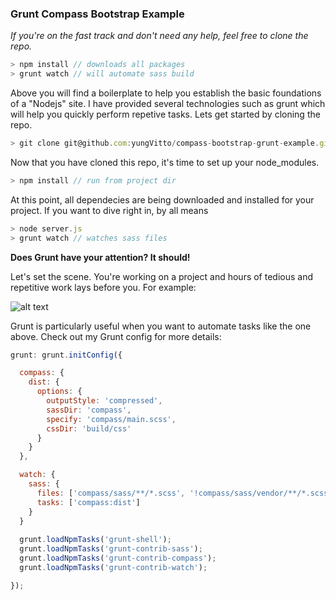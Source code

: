 ### Grunt Compass Bootstrap Example

*If you're on the fast track and don't need any help, feel free to clone the repo.*

  ```javascript
  > npm install // downloads all packages
  > grunt watch // will automate sass build
  ```

Above you will find a boilerplate to help you establish the basic foundations of a "Nodejs" site. I have provided several technologies such as grunt which will help you quickly perform repetive tasks. Lets get started by cloning the repo.


  ``` javascript
  > git clone git@github.com:yungVitto/compass-bootstrap-grunt-example.git
  ```
 
Now that you have cloned this repo, it's time to set up your node_modules.

  ``` javascript
  > npm install // run from project dir
  ```
  
At this point, all dependecies are being downloaded and installed for your project. If you want to dive right in, by all means

  ``` javascript
  > node server.js 
  > grunt watch // watches sass files
  ```

**Does Grunt have your attention? It should!**

Let's set the scene. You're working on a project and hours of tedious and repetitive work lays before you. For example:

![alt text](https://raw.github.com/yungVitto/compass-bootstrap-grunt-example/master/readme.fw.png "Sass Example")

Grunt is particularly useful when you want to automate tasks like the one above. Check out my Grunt config for more details:

  ```javascript
  grunt: grunt.initConfig({

    compass: {
      dist: {   
        options: {
          outputStyle: 'compressed',
          sassDir: 'compass',
          specify: 'compass/main.scss',
          cssDir: 'build/css'
        }
      }
    },

    watch: {
      sass: {
        files: ['compass/sass/**/*.scss', '!compass/sass/vendor/**/*.scss'],
        tasks: ['compass:dist']
      }
    }
    
    grunt.loadNpmTasks('grunt-shell');
    grunt.loadNpmTasks('grunt-contrib-sass');
    grunt.loadNpmTasks('grunt-contrib-compass');
    grunt.loadNpmTasks('grunt-contrib-watch');

  });
  ```
  
  
  

